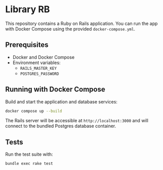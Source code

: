 # Library RB

This repository contains a Ruby on Rails application. You can run the app with Docker Compose using the provided `docker-compose.yml`.

## Prerequisites

- Docker and Docker Compose
- Environment variables:
  - `RAILS_MASTER_KEY`
  - `POSTGRES_PASSWORD`

## Running with Docker Compose

Build and start the application and database services:

```sh
docker compose up --build
```

The Rails server will be accessible at `http://localhost:3000` and will connect to the bundled Postgres database container.

## Tests

Run the test suite with:

```sh
bundle exec rake test
```

